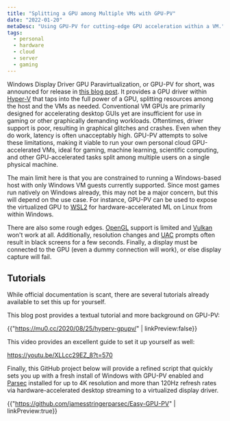```yaml
---
title: "Splitting a GPU among Multiple VMs with GPU-PV"
date: "2022-01-20"
metaDesc: "Using GPU-PV for cutting-edge GPU acceleration within a VM."
tags:
  - personal
  - hardware
  - cloud
  - server
  - gaming
---
```


Windows Display Driver GPU Paravirtualization, or GPU-PV for short, was announced for release in [this blog post](https://devblogs.microsoft.com/directx/directx-heart-linux/#gpu-virtualization). It provides a GPU driver within [Hyper-V](https://en.wikipedia.org/wiki/Hyper-V) that taps into the full power of a GPU, splitting resources among the host and the VMs as needed. Conventional VM GPUs are primarily designed for accelerating desktop GUIs yet are insufficient for use in gaming or other graphically demanding workloads. Oftentimes, driver support is poor, resulting in graphical glitches and crashes. Even when they do work, latency is often unacceptably high. GPU-PV attempts to solve these limitations, making it viable to run your own personal cloud GPU-accelerated VMs, ideal for gaming, machine learning, scientific computing, and other GPU-accelerated tasks split among multiple users on a single physical machine. 

The main limit here is that you are constrained to running a Windows-based host with only Windows VM guests currently supported. Since most games run natively on Windows already, this may not be a major concern, but this will depend on the use case. For instance, GPU-PV can be used to expose the virtualized GPU to [WSL2](https://docs.microsoft.com/en-us/windows/wsl/about) for hardware-accelerated ML on Linux from within Windows. 

There are also some rough edges. [OpenGL](https://en.wikipedia.org/wiki/OpenGL) support is limited and [Vulkan](https://en.wikipedia.org/wiki/Vulkan) won't work at all. Additionally, resolution changes and [UAC](https://docs.microsoft.com/en-us/windows/security/identity-protection/user-account-control/how-user-account-control-works) prompts often result in black screens for a few seconds. Finally, a display must be connected to the GPU (even a dummy connection will work), or else display capture will fail. 

## Tutorials

While official documentation is scant, there are several tutorials already available to set this up for yourself. 

This blog post provides a textual tutorial and more background on GPU-PV:

{{"https://mu0.cc/2020/08/25/hyperv-gpupv/" | linkPreview:false}}

This video provides an excellent guide to set it up yourself as well:

https://youtu.be/XLLcc29EZ_8?t=570

Finally, this GitHub project below will provide a refined script that quickly sets you up with a fresh install of Windows with GPU-PV enabled and [Parsec](https://parsec.app/) installed for up to 4K resolution and more than 120Hz refresh rates via hardware-accelerated desktop streaming to a virtualized display driver. 

{{"https://github.com/jamesstringerparsec/Easy-GPU-PV" | linkPreview:true}}